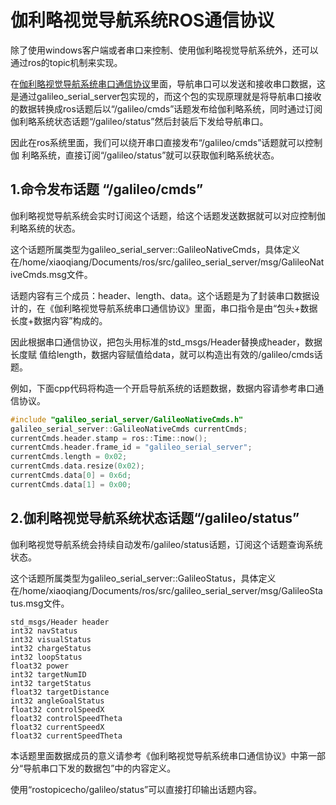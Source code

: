 # <a href="#" id="start"></a>伽利略视觉导航系统ROS通信协议

除了使用windows客户端或者串口来控制、使用伽利略视觉导航系统外，还可以通过ros的topic机制来实现。

在[伽利略视觉导航系统串口通信协议](/serial.html)里面，导航串口可以发送和接收串口数据，这是通过galileo_serial_server包实现的，而这个包的实现原理就是将导航串口接收的数据转换成ros话题后以“/galileo/cmds”话题发布给伽利略系统，同时通过订阅伽利略系统状态话题“/galileo/status”然后封装后下发给导航串口。

因此在ros系统里面，我们可以绕开串口直接发布“/galileo/cmds”话题就可以控制伽
利略系统，直接订阅“/galileo/status”就可以获取伽利略系统状态。

## <a href="#" id="pub"></a>1.命令发布话题 “/galileo/cmds”

伽利略视觉导航系统会实时订阅这个话题，给这个话题发送数据就可以对应控制伽利略系统的状态。

这个话题所属类型为galileo_serial_server::GalileoNativeCmds，具体定义在/home/xiaoqiang/Documents/ros/src/galileo_serial_server/msg/GalileoNativeCmds.msg文件。

话题内容有三个成员：header、length、data。这个话题是为了封装串口数据设计的，在《伽利略视觉导航系统串口通信协议》里面，串口指令是由“包头+数据长度+数据内容”构成的。

因此根据串口通信协议，把包头用标准的std_msgs/Header替换成header，数据长度赋
值给length，数据内容赋值给data，就可以构造出有效的/galileo/cmds话题。

例如，下面cpp代码将构造一个开启导航系统的话题数据，数据内容请参考串口通信协议。

```cpp
#include "galileo_serial_server/GalileoNativeCmds.h"
galileo_serial_server::GalileoNativeCmds currentCmds;
currentCmds.header.stamp = ros::Time::now();
currentCmds.header.frame_id = "galileo_serial_server";
currentCmds.length = 0x02;
currentCmds.data.resize(0x02);
currentCmds.data[0] = 0x6d;
currentCmds.data[1] = 0x00;
```

## <a href="#" id="status"></a>2.伽利略视觉导航系统状态话题“/galileo/status”
伽利略视觉导航系统会持续自动发布/galileo/status话题，订阅这个话题查询系统状态。

这个话题所属类型为galileo_serial_server::GalileoStatus，具体定义在/home/xiaoqiang/Documents/ros/src/galileo_serial_server/msg/GalileoStatus.msg文件。

```
std_msgs/Header header
int32 navStatus
int32 visualStatus
int32 chargeStatus
int32 loopStatus
float32 power
int32 targetNumID
int32 targetStatus
float32 targetDistance
int32 angleGoalStatus
float32 controlSpeedX
float32 controlSpeedTheta
float32 currentSpeedX
float32 currentSpeedTheta
```

本话题里面数据成员的意义请参考《伽利略视觉导航系统串口通信协议》中第一部分“导航串口下发的数据包”中的内容定义。

使用“rostopicecho/galileo/status”可以直接打印输出话题内容。

